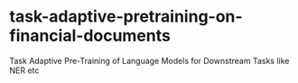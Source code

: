 # task-adaptive-pretraining-on-financial-documents
Task Adaptive Pre-Training of Language Models for Downstream Tasks like NER etc

